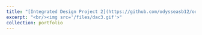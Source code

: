 ```yaml
---
title: "[Integrated Design Project 2](https://github.com/odysseasb12/odysseasb12.github.io/blob/master/files/annotated-DAC%20Facility%2055-%20Project%20Final%20Report%20.pdf)"
excerpt: "<br/><img src='/files/dac3.gif'>"
collection: portfolio
---
```

